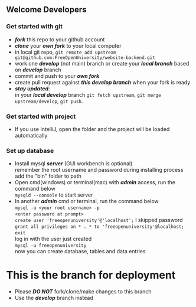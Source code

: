 
## Welcome Developers

### Get started with git
- ***fork*** this repo to your github account
- ***clone*** your ***own fork*** to your local computer
- in local git repo, ```git remote add upstream git@github.com:FreeOpenUniversity/website-backend.git```
- work one ***develop*** (not main) branch or create your ***local branch*** based on ***develop*** branch
- commit and push to your ***own fork***
- create pull request against ***this develop branch*** when your fork is ready
- ***stay updated***:  
  in your ***local develop*** branch ```git fetch upstream```, ```git merge upstream/develop```, ```git push```.

### Get started with project
- If you use IntelliJ, open the folder and the project will be loaded automatically
### Set up database
- Install mysql ***server*** (GUI workbench is optional)  
  remember the root username and password during installing process  
  add the "bin" folder to path  
- Open cmd(windows) or terminal(mac) with ***admin*** access, run the command below  
  ```mysqld --console``` to start server  
- In another ***admin*** cmd or terminal, run the command below  
  ```mysql -u <your root username> -p```  
  ```<enter password at prompt>```  
  ```create user 'freeopenuniversity'@'localhost';``` I skipped password    
  ```grant all privileges on * . * to 'freeopenuniversity'@localhost;```  
  ```exit```  
  log in with the user just created  
  ```mysql -u freeopenuniversity```  
  now you can create database, tables and data entries  
  
# This is the branch for deployment
- Please ***DO NOT*** fork/clone/make changes to this branch
- Use the ***develop*** branch instead


